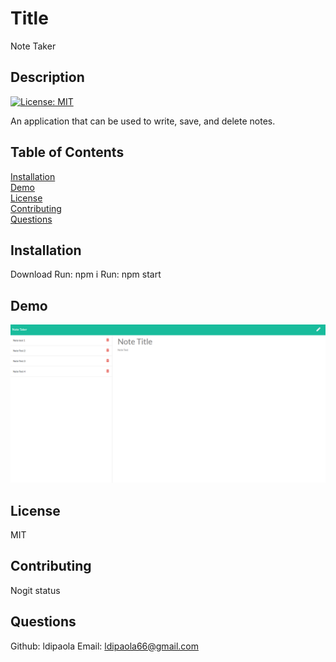 
  # Title
  Note Taker

  ## Description
  [![License: MIT](https://img.shields.io/badge/License-MIT-yellow.svg)](https://opensource.org/licenses/MIT)

  An application that can be used to write, save, and delete notes.


  ## Table of Contents  
  [Installation](#Installation)  
  [Demo](#Demo)  
  [License](#License)  
  [Contributing](#Contributing)   
  [Questions](#Questions)  
   



  ## Installation
  Download 
  Run: npm i 
  Run: npm start 
  
  ## Demo
  ![app demo](./project.png)

  ## License
  MIT

  ## Contributing
  Nogit status

  ## Questions
  Github: ldipaola
  Email: ldipaola66@gmail.com
